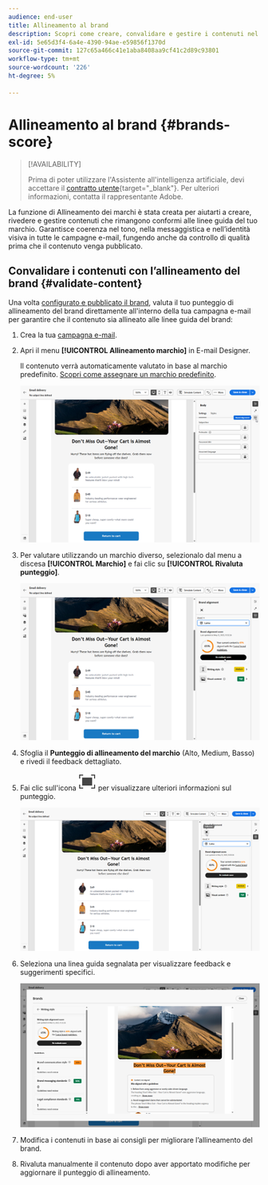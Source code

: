 ```yaml
---
audience: end-user
title: Allineamento al brand
description: Scopri come creare, convalidare e gestire i contenuti nel brand utilizzando il punteggio di brand.
exl-id: 5e65d3f4-6a4e-4390-94ae-e59856f1370d
source-git-commit: 127c65a466c41e1aba8408aa9cf41c2d89c93801
workflow-type: tm+mt
source-wordcount: '226'
ht-degree: 5%

---
```


# Allineamento al brand {#brands-score}

>[!AVAILABILITY]
>
>Prima di poter utilizzare l&#39;Assistente all&#39;intelligenza artificiale, devi accettare il [contratto utente](https://www.adobe.com/legal/licenses-terms/adobe-dx-gen-ai-user-guidelines.html){target="_blank"}. Per ulteriori informazioni, contatta il rappresentante Adobe.

La funzione di Allineamento dei marchi è stata creata per aiutarti a creare, rivedere e gestire contenuti che rimangono conformi alle linee guida del tuo marchio. Garantisce coerenza nel tono, nella messaggistica e nell’identità visiva in tutte le campagne e-mail, fungendo anche da controllo di qualità prima che il contenuto venga pubblicato.

## Convalidare i contenuti con l’allineamento del brand {#validate-content}

Una volta [configurato e pubblicato il brand](brands.md), valuta il tuo punteggio di allineamento del brand direttamente all&#39;interno della tua campagna e-mail per garantire che il contenuto sia allineato alle linee guida del brand:

1. Crea la tua [campagna e-mail](../email/create-email.md).

1. Apri il menu **[!UICONTROL Allineamento marchio]** in E-mail Designer.

   Il contenuto verrà automaticamente valutato in base al marchio predefinito. [Scopri come assegnare un marchio predefinito](brands.md).

   ![](assets/brand-score-1.png)

1. Per valutare utilizzando un marchio diverso, selezionalo dal menu a discesa **[!UICONTROL Marchio]** e fai clic su **[!UICONTROL Rivaluta punteggio]**.

   ![](assets/brand-score-2.png)

1. Sfoglia il **Punteggio di allineamento del marchio** (Alto, Medium, Basso) e rivedi il feedback dettagliato.

1. Fai clic sull&#39;icona ![Testo alternativo immagine immersione](assets/do-not-localize/Smock_FullScreen_18_N.svg "Schermo intero") per visualizzare ulteriori informazioni sul punteggio.

   ![](assets/brand-score-3.png)

1. Seleziona una linea guida segnalata per visualizzare feedback e suggerimenti specifici.

   ![](assets/brand-score-4.png)

1. Modifica i contenuti in base ai consigli per migliorare l’allineamento del brand.

1. Rivaluta manualmente il contenuto dopo aver apportato modifiche per aggiornare il punteggio di allineamento.
